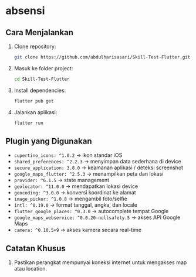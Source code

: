 # absensi

## Cara Menjalankan

1. Clone repository:

   ```bash
   git clone https://github.com/abdulharisasari/Skill-Test-Flutter.git
   ```
2. Masuk ke folder project:

   ```bash
   cd Skill-Test-Flutter
   ```
3. Install dependencies:

   ```bash
   flutter pub get
   ```
4. Jalankan aplikasi:

   ```bash
   flutter run
   ```

## Plugin yang Digunakan

* `cupertino_icons: ^1.0.2` → ikon standar iOS
* `shared_preferences: ^2.2.3` → menyimpan data sederhana di device
* `secure_application: 3.8.0` → keamanan aplikasi / deteksi screenshot
* `google_maps_flutter: ^2.5.3` → menampilkan peta dan lokasi
* `provider: ^6.1.5` → state management
* `geolocator: ^11.0.0` → mendapatkan lokasi device
* `geocoding: ^3.0.0` → konversi koordinat ke alamat
* `image_picker: ^1.0.8` → mengambil foto/selfie
* `intl: ^0.19.0` → format tanggal, angka, dan locale
* `flutter_google_places: ^0.3.0` → autocomplete tempat Google
* `google_maps_webservice: ^0.0.20-nullsafety.5` → akses API Google Maps
* `camera: ^0.10.5+9` → akses kamera secara real-time

## Catatan Khusus

1. Pastikan perangkat mempunyai koneksi internet untuk mengakses map atau location.
